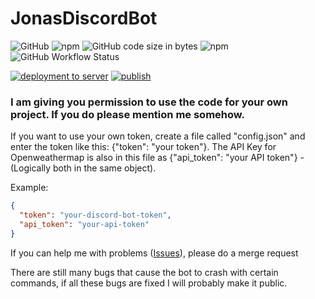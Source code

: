 # JonasDiscordBot

<img alt="GitHub" src="https://img.shields.io/github/license/jonasrdl/JonasDiscordBot"> <img alt="npm" src="https://img.shields.io/npm/v/jonasdiscordbot"> <img alt="GitHub code size in bytes" src="https://img.shields.io/github/languages/code-size/jonasrdl/JonasDiscordBot"> <img alt="npm" src="https://img.shields.io/npm/dt/jonasdiscordbot"><img alt="GitHub Workflow Status" src="https://img.shields.io/github/workflow/status/jonasrdl/JonasDiscordBot/Deploymeny%20(dev)">

[![deployment to server](https://github.com/jonasrdl/JonasDiscordBot/actions/workflows/deployment.yml/badge.svg?branch=master)](https://github.com/jonasrdl/JonasDiscordBot/actions/workflows/deployment.yml)
[![publish](https://github.com/jonasrdl/JonasDiscordBot/actions/workflows/publish.yml/badge.svg)](https://github.com/jonasrdl/JonasDiscordBot/actions/workflows/publish.yml)
### I am giving you permission to use the code for your own project. If you do please mention me somehow.

If you want to use your own token, create a file called "config.json" and enter the token like this: {"token": "your token"}.
The API Key for Openweathermap is also in this file as {"api_token": "your API token"} - (Logically both in the same object).

Example:
```json
{
  "token": "your-discord-bot-token",
  "api_token": "your-api-token"
}
```

If you can help me with problems ([Issues](https://github.com/jonasrdl/JonasDiscordBot/issues)), please do a merge request

There are still many bugs that cause the bot to crash with certain commands, if all these bugs are fixed I will probably make it public.
